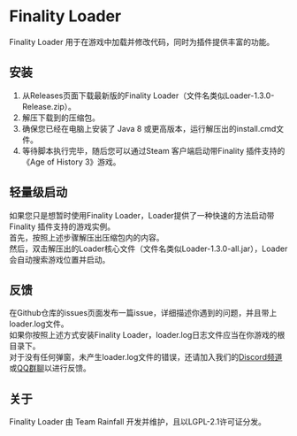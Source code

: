 # Finality Loader

Finality Loader 用于在游戏中加载并修改代码，同时为插件提供丰富的功能。  

## 安装
1. 从Releases页面下载最新版的Finality Loader（文件名类似Loader-1.3.0-Release.zip）。
2. 解压下载到的压缩包。
3. 确保您已经在电脑上安装了 Java 8 或更高版本，运行解压出的install.cmd文件。
4. 等待脚本执行完毕，随后您可以通过Steam 客户端启动带Finality 插件支持的《Age of History 3》游戏。

## 轻量级启动  
如果您只是想暂时使用Finality Loader，Loader提供了一种快速的方法启动带Finality 插件支持的游戏实例。  
首先，按照上述步骤解压出压缩包内的内容。  
然后，双击解压出的Loader核心文件（文件名类似Loader-1.3.0-all.jar），Loader会自动搜索游戏位置并启动。  

## 反馈
在Github仓库的issues页面发布一篇issue，详细描述你遇到的问题，并且带上loader.log文件。  
如果你按照上述方式安装Finality Loader，loader.log日志文件应当在你游戏的根目录下。  
对于没有任何弹窗，未产生loader.log文件的错误，还请加入我们的[Discord频道](https://discord.gg/jUAxQ8bj)或[QQ群聊](https://qm.qq.com/q/i0YEYO1Klq)以进行反馈。

## 关于
Finality Loader 由 Team Rainfall 开发并维护，且以LGPL-2.1许可证分发。